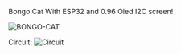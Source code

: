 Bongo Cat With ESP32 and 0.96 Oled I2C screen!


![BONGO-CAT](https://github.com/NecatiYURTSEVER/ESP32-BONGO-CAT/assets/42846778/1fab84b0-63f1-452a-b715-bc2f4097960f)


Circuit:
![Circuit](https://github.com/NecatiYURTSEVER/ESP32-BONGO-CAT/assets/42846778/84a526cd-2f5a-4cdd-ba6f-2f5acb99d3ba)
